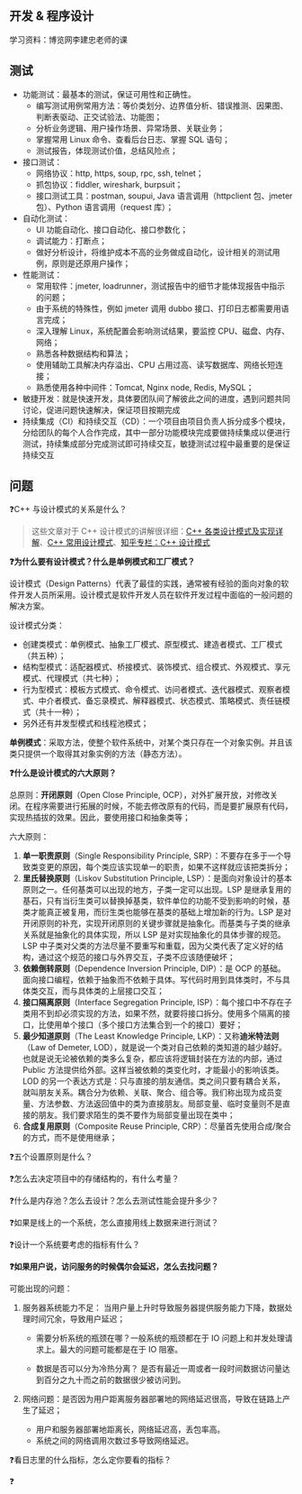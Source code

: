 ## 开发 & 程序设计

学习资料：博览网李建忠老师的课

## 测试

- 功能测试：最基本的测试，保证可用性和正确性。
  - 编写测试用例常用方法：等价类划分、边界值分析、错误推测、因果图、判断表驱动、正交试验法、功能图；
  - 分析业务逻辑、用户操作场景、异常场景、关联业务；
  - 掌握常用 Linux 命令、查看后台日志、掌握 SQL 语句；
  - 测试报告，体现测试价值，总结风险点；
- 接口测试：
  - 网络协议：http, https, soup, rpc, ssh, telnet；
  - 抓包协议：fiddler, wireshark, burpsuit；
  - 接口测试工具：postman, soupui, Java 语言调用（httpclient 包、jmeter 包）、Python 语言调用（request 库）；
- 自动化测试：
  - UI 功能自动化、接口自动化、接口参数化；
  - 调试能力：打断点；
  - 做好分析设计，将维护成本不高的业务做成自动化，设计相关的测试用例，原则是还原用户操作；
- 性能测试：
  - 常用软件：jmeter, loadrunner，测试报告中的细节才能体现报告中指示的问题；
  - 由于系统的特殊性，例如 jmeter 调用 dubbo 接口、打印日志都需要用语言完成；
  - 深入理解 Linux，系统配置会影响测试结果，要监控 CPU、磁盘、内存、网络；
  - 熟悉各种数据结构和算法；
  - 使用辅助工具解决内存溢出、CPU 占用过高、读写数据库、网络长短连接；
  - 熟悉使用各种中间件：Tomcat, Nginx node, Redis, MySQL；
- 敏捷开发：就是快速开发，具体要团队间了解彼此之间的进度，遇到问题共同讨论，促进问题快速解决，保证项目按期完成
- 持续集成（CI）和持续交互（CD）：一个项目由项目负责人拆分成多个模块，分给团队的每个人合作完成，其中一部分功能模块完成要做持续集成以便进行测试，持续集成部分完成测试即可持续交互，敏捷测试过程中最重要的是保证持续交互

## 问题

❓C++ 与设计模式的关系是什么？

> 这些文章对于 C++ 设计模式的讲解很详细：[C++ 各类设计模式及实现详解](https://zhuanlan.zhihu.com/p/431714886)、[C++ 常用设计模式](https://www.cnblogs.com/schips/p/12306851.html)、[知乎专栏：C++ 设计模式](https://www.zhihu.com/column/c_1303985183733821440)

**❓为什么要有设计模式？什么是单例模式和工厂模式？**

设计模式（Design Patterns）代表了最佳的实践，通常被有经验的面向对象的软件开发人员所采用。设计模式是软件开发人员在软件开发过程中面临的一般问题的解决方案。

设计模式分类：

- 创建类模式：单例模式、抽象工厂模式、原型模式、建造者模式、工厂模式（共五种）；
- 结构型模式：适配器模式、桥接模式、装饰模式、组合模式、外观模式、享元模式、代理模式（共七种）；
- 行为型模式：模板方式模式、命令模式、访问者模式、迭代器模式、观察者模式、中介者模式、备忘录模式、解释器模式、状态模式、策略模式、责任链模式（共十一种）；
- 另外还有并发型模式和线程池模式；

**单例模式**：采取方法，使整个软件系统中，对某个类只存在一个对象实例。并且该类只提供一个取得其对象实例的方法（静态方法）。

**❓什么是设计模式的六大原则？**

总原则：**开闭原则**（Open Close Principle, OCP），对外扩展开放，对修改关闭。在程序需要进行拓展的时候，不能去修改原有的代码，而是要扩展原有代码，实现热插拔的效果。因此，要使用接口和抽象类等；

六大原则：

1. **单一职责原则**（Single Responsibility Principle, SRP）：不要存在多于一个导致类变更的原因，每个类应该实现单一的职责，如果不这样就应该把类拆分；
2. **里氏替换原则**（Liskov Substitution Principle, LSP）：是面向对象设计的基本原则之一。任何基类可以出现的地方，子类一定可以出现。LSP 是继承复用的基石，只有当衍生类可以替换掉基类，软件单位的功能不受到影响的时候，基类才能真正被复用，而衍生类也能够在基类的基础上增加新的行为。LSP 是对开闭原则的补充，实现开闭原则的关键步骤就是抽象化。而基类与子类的继承关系就是抽象化的具体实现，所以 LSP 是对实现抽象化的具体步骤的规范。LSP 中子类对父类的方法尽量不要重写和重载，因为父类代表了定义好的结构，通过这个规范的接口与外界交互，子类不应该随便破坏；
3. **依赖倒转原则**（Dependence Inversion Principle, DIP）：是 OCP 的基础。面向接口编程，依赖于抽象而不依赖于具体。写代码时用到具体类时，不与具体类交互，而与具体类的上层接口交互；
4. **接口隔离原则**（Interface Segregation Principle, ISP）：每个接口中不存在子类用不到却必须实现的方法，如果不然，就要将接口拆分。使用多个隔离的接口，比使用单个接口（多个接口方法集合到一个的接口）要好；
5. **最少知道原则**（The Least Knowledge Principle, LKP）：又称**迪米特法则**（Law of Demeter, LOD），就是说一个类对自己依赖的类知道的越少越好。也就是说无论被依赖的类多么复杂，都应该将逻辑封装在方法的内部，通过 Public 方法提供给外部。这样当被依赖的类变化时，才能最小的影响该类。LOD 的另一个表达方式是：只与直接的朋友通信。类之间只要有耦合关系，就叫朋友关系。耦合分为依赖、关联、聚合、组合等。我们称出现为成员变量、方法参数、方法返回值中的类为直接朋友。局部变量、临时变量则不是直接的朋友。我们要求陌生的类不要作为局部变量出现在类中；
6. **合成复用原则**（Composite Reuse Principle, CRP）：尽量首先使用合成/聚合的方式，而不是使用继承；

❓五个设置原则是什么？

❓怎么去决定项目中的存储结构的，有什么考量？

❓什么是内存池？怎么去设计？怎么去测试性能会提升多少？

❓如果是线上的一个系统，怎么直接用线上数据来进行测试？

❓设计一个系统要考虑的指标有什么？

**❓如果用户说，访问服务的时候偶尔会延迟，怎么去找问题？**

可能出现的问题：

1. 服务器系统能力不足： 当用户量上升时导致服务器提供服务能力下降，数据处理时间冗余，导致用户延迟；

   - 需要分析系统的瓶颈在哪？一般系统的瓶颈都在于 IO 问题上和并发处理请求上。最大的问题可能都是在于 IO 阻塞。

   - 数据是否可以分为冷热分离？ 是否有最近一周或者一段时间数据访问量达到百分之九十而之前的数据很少被访问到。

2. 网络问题：是否因为用户距离服务器部署地的网络延迟很高，导致在链路上产生了延迟；
   - 用户和服务器部署地距离长，网络延迟高，丢包率高。
   - 系统之间的网络调用次数过多导致网络延迟。

❓看日志里的什么指标，怎么定你要看的指标？

❓



